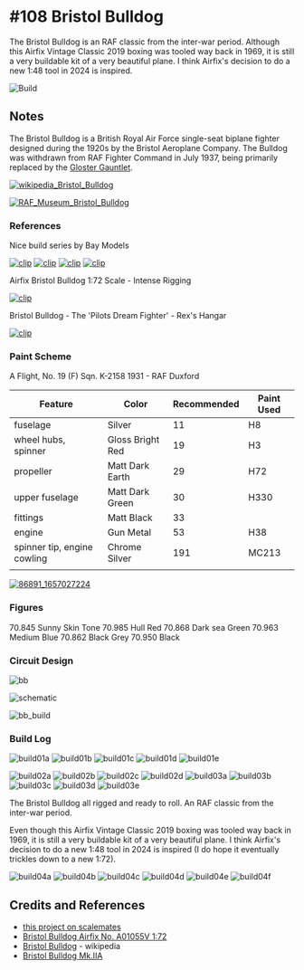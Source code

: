 # #108 Bristol Bulldog

The Bristol Bulldog is an RAF classic from the inter-war period.
Although this Airfix Vintage Classic 2019 boxing was tooled way back in 1969, it is still a very buildable kit of a very beautiful plane. I think Airfix's decision to do a new 1:48 tool in 2024 is inspired.

![Build](./assets/Bulldog_build.jpg?raw=true)

## Notes

The Bristol Bulldog is a British Royal Air Force single-seat biplane fighter designed during the 1920s by the Bristol Aeroplane Company.
The Bulldog was withdrawn from RAF Fighter Command in July 1937, being primarily replaced by the
[Gloster Gauntlet](https://en.wikipedia.org/wiki/Gloster_Gauntlet).

[![wikipedia_Bristol_Bulldog](./assets/wikipedia_Bristol_Bulldog.jpg?raw=true)](https://en.wikipedia.org/wiki/Bristol_Bulldog)

[![RAF_Museum_Bristol_Bulldog](./assets/RAF_Museum_Bristol_Bulldog.jpg?raw=true)](https://www.rafmuseum.org.uk/research/collections/bristol-bulldog-mkiia/)

### References

Nice build series by Bay Models

[![clip](https://img.youtube.com/vi/o8uHagwR5vo/0.jpg)](https://www.youtube.com/watch?v=o8uHagwR5vo)
[![clip](https://img.youtube.com/vi/z3vlrNpRbQI/0.jpg)](https://www.youtube.com/watch?v=z3vlrNpRbQI)
[![clip](https://img.youtube.com/vi/Nqw39aFehXk/0.jpg)](https://www.youtube.com/watch?v=Nqw39aFehXk)
[![clip](https://img.youtube.com/vi/hcGC5QuPiOM/0.jpg)](https://www.youtube.com/watch?v=hcGC5QuPiOM)

Airfix Bristol Bulldog 1:72 Scale - Intense Rigging

[![clip](https://img.youtube.com/vi/8xJ_kS83pfw/0.jpg)](https://www.youtube.com/watch?v=8xJ_kS83pfw)

Bristol Bulldog - The 'Pilots Dream Fighter' - Rex's Hangar

[![clip](https://img.youtube.com/vi/rVHHYQ7bWuM/0.jpg)](https://www.youtube.com/watch?v=rVHHYQ7bWuM)

### Paint Scheme

A Flight, No. 19 (F) Sqn. K-2158
1931 - RAF Duxford

| Feature                     | Color                | Recommended | Paint Used |
|-----------------------------|----------------------|-------------|------------|
| fuselage                    | Silver               | 11          | H8         |
| wheel hubs, spinner         | Gloss Bright Red     | 19          | H3         |
| propeller                   | Matt Dark Earth      | 29          | H72        |
| upper fuselage              | Matt Dark Green      | 30          | H330       |
| fittings                    | Matt Black           | 33          |            |
| engine                      | Gun Metal            | 53          | H38        |
| spinner tip, engine cowling | Chrome Silver        | 191         | MC213      |
|                             |                      |             |            |

[![86891_1657027224](./assets/86891_1657027224.jpg)](https://www.jetphotos.com/photo/10640601)

### Figures

70.845 Sunny Skin Tone
70.985 Hull Red
70.868 Dark sea Green
70.963 Medium Blue
70.862 Black Grey
70.950 Black

### Circuit Design

![bb](./assets/Bulldog_bb.jpg?raw=true)

![schematic](./assets/Bulldog_schematic.jpg?raw=true)

![bb_build](./assets/Bulldog_bb_build.jpg?raw=true)

### Build Log

![build01a](./assets/build01a.jpg?raw=true)
![build01b](./assets/build01b.jpg?raw=true)
![build01c](./assets/build01c.jpg?raw=true)
![build01d](./assets/build01d.jpg?raw=true)
![build01e](./assets/build01e.jpg?raw=true)

![build02a](./assets/build02a.jpg?raw=true)
![build02b](./assets/build02b.jpg?raw=true)
![build02c](./assets/build02c.jpg?raw=true)
![build02d](./assets/build02d.jpg?raw=true)
![build03a](./assets/build03a.jpg?raw=true)
![build03b](./assets/build03b.jpg?raw=true)
![build03c](./assets/build03c.jpg?raw=true)
![build03d](./assets/build03d.jpg?raw=true)
![build03e](./assets/build03e.jpg?raw=true)

The Bristol Bulldog all rigged and ready to roll. An RAF classic from the inter-war period.

Even though this Airfix Vintage Classic 2019 boxing was tooled way back in 1969, it is still a very buildable kit of a very beautiful plane. I think Airfix's decision to do a new 1:48 tool in 2024 is inspired (I do hope it eventually trickles down to a new 1:72).

![build04a](./assets/build04a.jpg?raw=true)
![build04b](./assets/build04b.jpg?raw=true)
![build04c](./assets/build04c.jpg?raw=true)
![build04d](./assets/build04d.jpg?raw=true)
![build04e](./assets/build04e.jpg?raw=true)
![build04f](./assets/build04f.jpg?raw=true)

## Credits and References

* [this project on scalemates](https://www.scalemates.com/profiles/mate.php?id=74137&p=projects&project=135759)
* [Bristol Bulldog Airfix No. A01055V 1:72](https://www.scalemates.com/kits/airfix-a01055v-bristol-bulldog--1189995)
* [Bristol Bulldog](https://en.wikipedia.org/wiki/Bristol_Bulldog) - wikipedia
* [Bristol Bulldog Mk.IIA](https://thegreatcanadianmodelbuilderswebpage.blogspot.com/2017/10/bristol-bulldog-mkiia.html)
